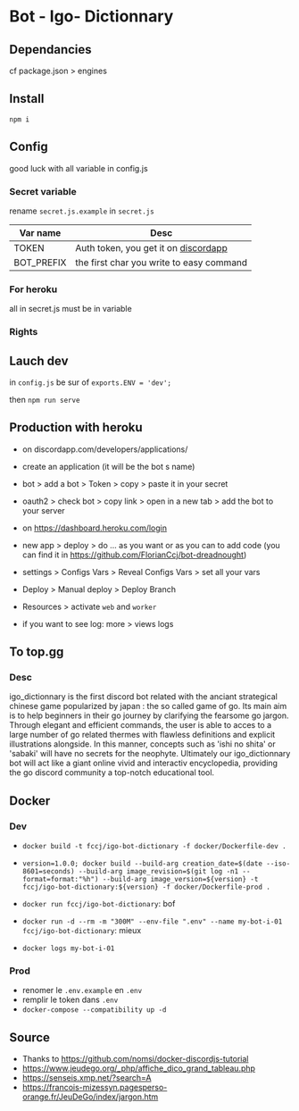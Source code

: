 # Bot - Igo- Dictionnary

## Dependancies

cf package.json > engines

## Install

`npm i`

## Config

good luck with all variable in config.js

### Secret variable

rename `secret.js.example` in `secret.js`

| Var name                      | Desc                                                                                        |
|-------------------------------|---------------------------------------------------------------------------------------------|
| TOKEN                         | Auth token, you get it on [discordapp](discordapp.com/developers/applications/)             |
| BOT_PREFIX                        | the first char you write to easy command                                                    |

### For heroku

all in secret.js must be in variable

### Rights

## Lauch dev

in `config.js` be sur of `exports.ENV = 'dev';`

then `npm run serve`

## Production with heroku

* on discordapp.com/developers/applications/
* create an application (it will be the bot s name)
* bot > add a bot > Token > copy > paste it in your secret
* oauth2 > check bot > copy link > open in a new tab > add the bot to your server


* on https://dashboard.heroku.com/login
* new app > deploy > do ... as you want or as you can to add code (you can find it in https://github.com/FlorianCcj/bot-dreadnought)
* settings > Configs Vars > Reveal Configs Vars > set all your vars
* Deploy > Manual deploy > Deploy Branch
* Resources > activate `web` and `worker`
* if you want to see log: more > views logs

## To top.gg

### Desc

igo_dictionnary is the first discord bot related with the anciant strategical chinese game popularized by japan : the so called game of go.
Its main aim is to help beginners in their go journey by clarifying the fearsome go jargon.
Through elegant and efficient commands, the user is able to acces to a large number of go related thermes with flawless definitions and explicit illustrations alongside.
In this manner, concepts such as 'ishi no shita' or 'sabaki' will have no secrets for the neophyte.
Ultimately our igo_dictionnary bot will act like a giant online vivid and interactiv encyclopedia, providing the go discord community a top-notch educational tool.

## Docker

### Dev

* `docker build -t fccj/igo-bot-dictionary -f docker/Dockerfile-dev .`
* `version=1.0.0; docker build --build-arg creation_date=$(date --iso-8601=seconds) --build-arg image_revision=$(git log -n1 --format=format:"%h") --build-arg image_version=${version} -t fccj/igo-bot-dictionary:${version} -f docker/Dockerfile-prod .`

* `docker run fccj/igo-bot-dictionary`: bof
* `docker run -d --rm -m "300M" --env-file ".env" --name my-bot-i-01 fccj/igo-bot-dictionary`: mieux
* `docker logs my-bot-i-01`

### Prod

* renomer le `.env.example` en `.env`
* remplir le token dans `.env`
* `docker-compose --compatibility up -d`

## Source

* Thanks to https://github.com/nomsi/docker-discordjs-tutorial
* https://www.jeudego.org/_php/affiche_dico_grand_tableau.php
* https://senseis.xmp.net/?search=A 
* https://francois-mizessyn.pagesperso-orange.fr/JeuDeGo/index/jargon.htm

